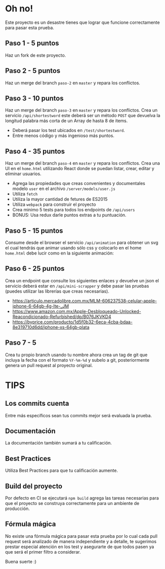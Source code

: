 # Oh no!

Este proyecto es un desastre tienes que lograr que funcione correctamente para pasar esta prueba.

## Paso 1 - 5 puntos
Haz un fork de este proyecto.

## Paso 2 - 5 puntos
Haz un merge del branch `paso-2` en `master` y repara los conflictos.

## Paso 3 - 10 puntos
Haz un merge del branch `paso-3` en `master` y repara los conflictos.
Crea un servicio `/api/shortestword` este deberá ser un método `POST` que devuelva la longitud palabra más corta de un Array de hasta 8 de items.
- Deberá pasar los test ubicados en `/test/shortestword`.
- Entre menos código y más ingenioso más puntos.

## Paso 4 - 35 puntos
Haz un merge del branch `paso-4` en `master` y repara los conflictos.
Crea una UI en el `home.html` utilizando React donde se puedan listar, crear, editar y eliminar usuarios. 
- Agrega las propiedades que creas convenientes y documentales modelo `user` en el archivo `/server/models/user.js` 
- Utiliza `fetch`
- Utiliza la mayor cantidad de fetures de ES2015
- Utiliza `webpack` para construir el proyecto
- Crea minimo 5 tests para todos los endpoints de `/api/users`
- BONUS: Usa redux darle puntos extras a tu puntuación.

## Paso 5 - 15 puntos
Consume desde el browser el servicio `/api/animation` para obtener un svg el cual tendrás que animar usando sólo css y colocarlo en el home `home.html` debe lucir como en la siguiente animación:

## Paso 6 - 25 puntos
Crea un endpoint que consulte los siguientes enlaces y devuelve un json el servicio deberá estar en `/api/mini-scrapper` y debe pasar las pruebas (puedes utilizar las librerías que creas necesarias).
- https://articulo.mercadolibre.com.mx/MLM-606237538-celular-apple-iphone-6-64gb-4g-lte-_JM
- https://www.amazon.com.mx/Apple-Desbloqueado-Unlocked-Reacondicionado-Refurbished/dp/B076JKVKD4
- https://byprice.com/producto/1d5f0b32-6eca-4cba-bdaa-8e319710d6dd/iphone-xs-64gb-plata 

## Paso 7 - 5
Crea tu propio branch usando tu nombre ahora crea un tag de git que incluya la fecha con el formato `%Y-%m-%d` y subelo a git, posteriormente genera un pull request al proyecto original.

# TIPS

## Los commits cuenta
Entre más específicos sean tus commits mejor será evaluada la prueba.

## Documentación
La documentación también sumará a tu calificación.

## Best Practices
Utiliza Best Practices para que tu calificación aumente.

## Build del proyecto
Por defecto en CI se ejecutará `npm build` agrega las tareas necesarias para que el proyecto se construya correctamente para un ambiente de producción.

## Fórmula mágica
No existe una fórmula mágica para pasar esta prueba por lo cual cada pull request será analizado de manera independiente y a detalle, te sugerimos prestar especial atención en los test y asegurarte de que todos pasen ya que será el primer filtro a considerar.

Buena suerte :)
